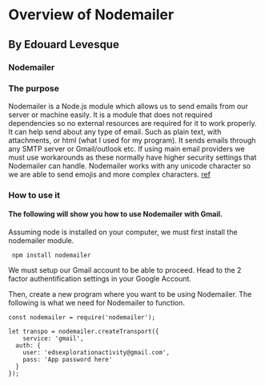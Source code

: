 # Overview of Nodemailer
## By Edouard Levesque

### Nodemailer
### The purpose

Nodemailer is a Node.js module which allows us to send emails from our server or machine easily. It is a module that does not required dependencies so no external resources are required for it to work properly. It can help send about any type of email. Such as plain text, with attachments, or html (what I used for my program). It sends emails through any SMTP server or Gmail/outlook etc. If using main email providers we must use workarounds as these normally have higher security settings that Nodemailer can handle. Nodemailer works with any unicode character so we are able to send emojis and more complex characters. [ref](https://www.turing.com/kb/comprehensive-guide-to-sending-an-email-using-nodemailer)

### How to use it
#### The following will show you how to use Nodemailer with Gmail.

Assuming node is installed on your computer, we must first install the nodemailer module.
```console
 npm install nodemailer
```

We must setup our Gmail account to be able to proceed. Head to the 2 factor authentification settings in your Google Account.



Then, create a new program where you want to be using Nodemailer. The following is what we need for Nodemailer to function.

```console
const nodemailer = require('nodemailer');

let transpo = nodemailer.createTransport({
    service: 'gmail',
  auth: {
    user: 'edsexplorationactivity@gmail.com', 
    pass: 'App password here'
  }
});
```



